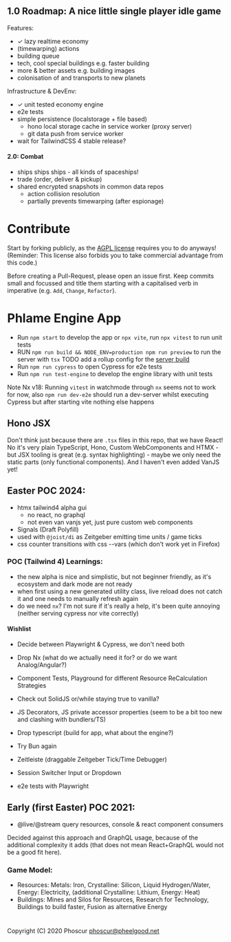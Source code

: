 ## 1.0 Roadmap: A nice little single player idle game

Features:

- ✓ lazy realtime economy
- (timewarping) actions
- building queue
- tech, cool special buildings e.g. faster building
- more & better assets e.g. building images
- colonisation of and transports to new planets

Infrastructure & DevEnv:

- ✓ unit tested economy engine
- e2e tests
- simple persistence (localstorage + file based)
  - hono local storage cache in service worker (proxy server)
  - git data push from service worker
- wait for TailwindCSS 4 stable release?

#### 2.0: Combat

- ships ships ships - all kinds of spaceships!
- trade (order, deliver & pickup)
- shared encrypted snapshots in common data repos
  - action collision resolution
  - partially prevents timewarping (after espionage)

# Contribute

Start by forking publicly, as the [AGPL license](./license.md) requires you to do anyways! (Reminder: This license also forbids you to take commercial advantage from this code.)

Before creating a Pull-Request, please open an issue first. Keep commits small and focussed and title them starting with a capitalised verb in imperative (e.g. `Add`, `Change`, `Refactor`).

# Phlame Engine App

- Run `npm start` to develop the app or `npx vite`, run `npx vitest` to run unit tests
- RUN `npm run build && NODE_ENV=production npm run preview` to run the server with `tsx` TODO add a rollup config for the [server build](https://blog.devgenius.io/full-stack-development-with-vite-and-hono-1b8c26f48956)
- Run `npm run cypress` to open Cypress for e2e tests
- Run `npm run test-engine` to develop the engine library with unit tests

Note Nx v18: Running `vitest` in watchmode through `nx` seems not to work for now, also `npm run dev-e2e` should run a dev-server whilst executing Cypress but after starting vite nothing else happens

## Hono JSX

Don't think just because there are `.tsx` files in this repo, that we have React! No it's very plain TypeScript, Hono, Custom WebComponents and HTMX - but JSX tooling is great (e.g. syntax highlighting) - maybe we only need the static parts (only functional components). And I haven't even added VanJS yet!

## Easter POC 2024:

- htmx tailwind4 alpha gui
  - no react, no graphql
  - not even van vanjs yet, just pure custom web components
- Signals (Draft Polyfill)
- used with `@joist/di` as Zeitgeber emitting time units / game ticks
- css counter transitions with css --vars (which don't work yet in Firefox)

### POC (Tailwind 4) Learnings:

- the new alpha is nice and simplistic, but not beginner friendly, as it's ecosystem and dark mode are not ready
- when first using a new generated utility class, live reload does not catch it and one needs to manually refresh again
- do we need `nx`? I'm not sure if it's really a help, it's been quite annoying (neither serving cypress nor vite correctly)

#### Wishlist

- Decide between Playwright & Cypress, we don't need both
- Drop Nx (what do we actually need it for? or do we want Analog/Angular?)
- Component Tests, Playground for different Resource ReCalculation Strategies
- Check out SolidJS or/while staying true to vanilla?
- JS Decorators, JS private accessor properties (seem to be a bit too new and clashing with bundlers/TS)
- Drop typescript (build for app, what about the engine?)
- Try Bun again

- Zeitleiste (draggable Zeitgeber Tick/Time Debugger)
- Session Switcher Input or Dropdown
- e2e tests with Playwright

## Early (first Easter) POC 2021:

- @live/@stream query resources, console & react component consumers

Decided against this approach and GraphQL usage, because of the additional complexity it adds (that does not mean React+GraphQL would not be a good fit here).

### Game Model:

- Resources: Metals: Iron, Crystalline: Silicon, Liquid Hydrogen/Water, Energy: Electricity, (additional Crystalline: Lithium, Energy: Heat)
- Buildings:
  Mines and Silos for Resources,
  Research for Technology,
  Buildings to build faster,
  Fusion as alternative Energy

#

Copyright (C) 2020 Phoscur <phoscur@pheelgood.net>
